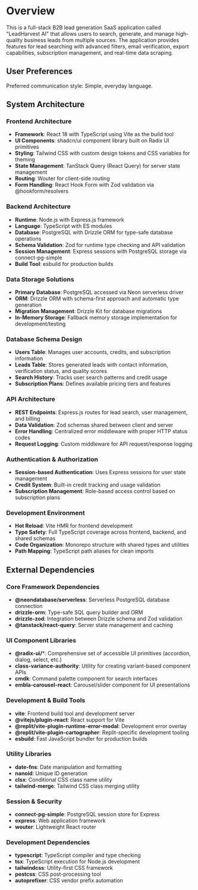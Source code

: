 # Overview

This is a full-stack B2B lead generation SaaS application called "LeadHarvest AI" that allows users to search, generate, and manage high-quality business leads from multiple sources. The application provides features for lead searching with advanced filters, email verification, export capabilities, subscription management, and real-time data scraping.

## User Preferences

Preferred communication style: Simple, everyday language.

## System Architecture

### Frontend Architecture
- **Framework**: React 18 with TypeScript using Vite as the build tool
- **UI Components**: shadcn/ui component library built on Radix UI primitives
- **Styling**: Tailwind CSS with custom design tokens and CSS variables for theming
- **State Management**: TanStack Query (React Query) for server state management
- **Routing**: Wouter for client-side routing
- **Form Handling**: React Hook Form with Zod validation via @hookform/resolvers

### Backend Architecture
- **Runtime**: Node.js with Express.js framework
- **Language**: TypeScript with ES modules
- **Database**: PostgreSQL with Drizzle ORM for type-safe database operations
- **Schema Validation**: Zod for runtime type checking and API validation
- **Session Management**: Express sessions with PostgreSQL storage via connect-pg-simple
- **Build Tool**: esbuild for production builds

### Data Storage Solutions
- **Primary Database**: PostgreSQL accessed via Neon serverless driver
- **ORM**: Drizzle ORM with schema-first approach and automatic type generation
- **Migration Management**: Drizzle Kit for database migrations
- **In-Memory Storage**: Fallback memory storage implementation for development/testing

### Database Schema Design
- **Users Table**: Manages user accounts, credits, and subscription information
- **Leads Table**: Stores generated leads with contact information, verification status, and quality scores
- **Search History**: Tracks user search patterns and credit usage
- **Subscription Plans**: Defines available pricing tiers and features

### API Architecture
- **REST Endpoints**: Express.js routes for lead search, user management, and billing
- **Data Validation**: Zod schemas shared between client and server
- **Error Handling**: Centralized error middleware with proper HTTP status codes
- **Request Logging**: Custom middleware for API request/response logging

### Authentication & Authorization
- **Session-based Authentication**: Uses Express sessions for user state management
- **Credit System**: Built-in credit tracking and usage validation
- **Subscription Management**: Role-based access control based on subscription plans

### Development Environment
- **Hot Reload**: Vite HMR for frontend development
- **Type Safety**: Full TypeScript coverage across frontend, backend, and shared schemas
- **Code Organization**: Monorepo structure with shared types and utilities
- **Path Mapping**: TypeScript path aliases for clean imports

## External Dependencies

### Core Framework Dependencies
- **@neondatabase/serverless**: Serverless PostgreSQL database connection
- **drizzle-orm**: Type-safe SQL query builder and ORM
- **drizzle-zod**: Integration between Drizzle schema and Zod validation
- **@tanstack/react-query**: Server state management and caching

### UI Component Libraries
- **@radix-ui/***: Comprehensive set of accessible UI primitives (accordion, dialog, select, etc.)
- **class-variance-authority**: Utility for creating variant-based component APIs
- **cmdk**: Command palette component for search interfaces
- **embla-carousel-react**: Carousel/slider component for UI presentations

### Development & Build Tools
- **vite**: Frontend build tool and development server
- **@vitejs/plugin-react**: React support for Vite
- **@replit/vite-plugin-runtime-error-modal**: Development error overlay
- **@replit/vite-plugin-cartographer**: Replit-specific development tooling
- **esbuild**: Fast JavaScript bundler for production builds

### Utility Libraries
- **date-fns**: Date manipulation and formatting
- **nanoid**: Unique ID generation
- **clsx**: Conditional CSS class name utility
- **tailwind-merge**: Tailwind CSS class merging utility

### Session & Security
- **connect-pg-simple**: PostgreSQL session store for Express
- **express**: Web application framework
- **wouter**: Lightweight React router

### Development Dependencies
- **typescript**: TypeScript compiler and type checking
- **tsx**: TypeScript execution for Node.js development
- **tailwindcss**: Utility-first CSS framework
- **postcss**: CSS post-processing tool
- **autoprefixer**: CSS vendor prefix automation